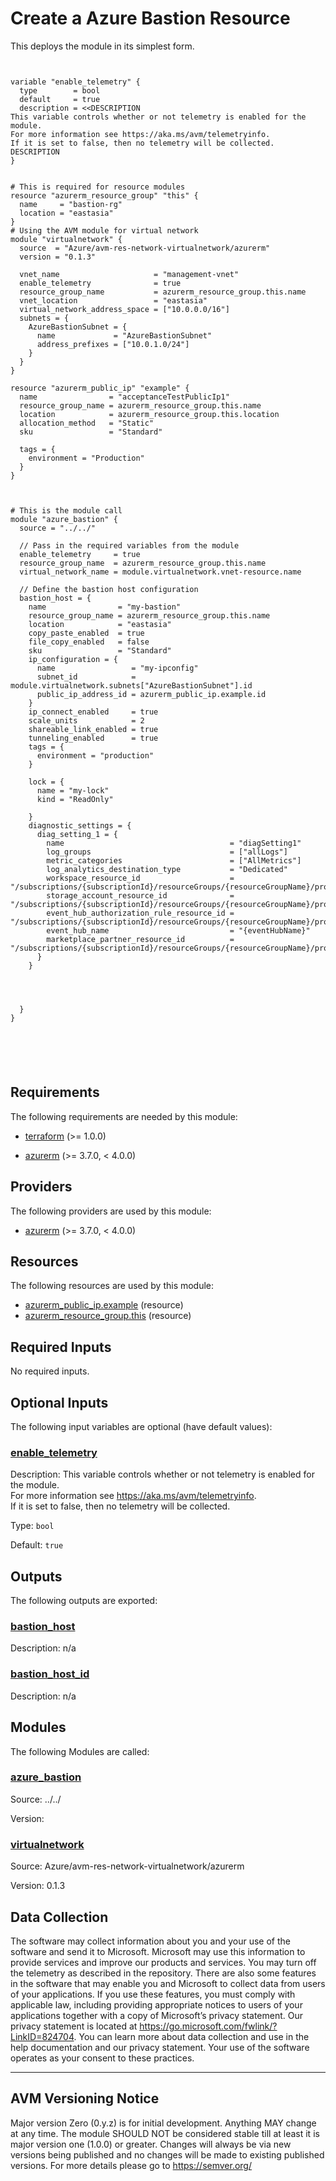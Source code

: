 <!-- BEGIN_TF_DOCS -->
# Create a Azure Bastion Resource

This deploys the module in its simplest form.

```hcl


variable "enable_telemetry" {
  type        = bool
  default     = true
  description = <<DESCRIPTION
This variable controls whether or not telemetry is enabled for the module.
For more information see https://aka.ms/avm/telemetryinfo.
If it is set to false, then no telemetry will be collected.
DESCRIPTION
}


# This is required for resource modules
resource "azurerm_resource_group" "this" {
  name     = "bastion-rg"
  location = "eastasia"
}
# Using the AVM module for virtual network
module "virtualnetwork" {
  source  = "Azure/avm-res-network-virtualnetwork/azurerm"
  version = "0.1.3"

  vnet_name                     = "management-vnet"
  enable_telemetry              = true
  resource_group_name           = azurerm_resource_group.this.name
  vnet_location                 = "eastasia"
  virtual_network_address_space = ["10.0.0.0/16"]
  subnets = {
    AzureBastionSubnet = {
      name             = "AzureBastionSubnet"
      address_prefixes = ["10.0.1.0/24"]
    }
  }
}

resource "azurerm_public_ip" "example" {
  name                = "acceptanceTestPublicIp1"
  resource_group_name = azurerm_resource_group.this.name
  location            = azurerm_resource_group.this.location
  allocation_method   = "Static"
  sku                 = "Standard"

  tags = {
    environment = "Production"
  }
}



# This is the module call
module "azure_bastion" {
  source = "../../"

  // Pass in the required variables from the module
  enable_telemetry     = true
  resource_group_name  = azurerm_resource_group.this.name
  virtual_network_name = module.virtualnetwork.vnet-resource.name

  // Define the bastion host configuration
  bastion_host = {
    name                = "my-bastion"
    resource_group_name = azurerm_resource_group.this.name
    location            = "eastasia"
    copy_paste_enabled  = true
    file_copy_enabled   = false
    sku                 = "Standard"
    ip_configuration = {
      name                 = "my-ipconfig"
      subnet_id            = module.virtualnetwork.subnets["AzureBastionSubnet"].id
      public_ip_address_id = azurerm_public_ip.example.id
    }
    ip_connect_enabled     = true
    scale_units            = 2
    shareable_link_enabled = true
    tunneling_enabled      = true
    tags = {
      environment = "production"
    }

    lock = {
      name = "my-lock"
      kind = "ReadOnly"

    }
    diagnostic_settings = {
      diag_setting_1 = {
        name                                     = "diagSetting1"
        log_groups                               = ["allLogs"]
        metric_categories                        = ["AllMetrics"]
        log_analytics_destination_type           = "Dedicated"
        workspace_resource_id                    = "/subscriptions/{subscriptionId}/resourceGroups/{resourceGroupName}/providers/Microsoft.OperationalInsights/workspaces/{workspaceName}"
        storage_account_resource_id              = "/subscriptions/{subscriptionId}/resourceGroups/{resourceGroupName}/providers/Microsoft.Storage/storageAccounts/{storageAccountName}"
        event_hub_authorization_rule_resource_id = "/subscriptions/{subscriptionId}/resourceGroups/{resourceGroupName}/providers/Microsoft.EventHub/namespaces/{namespaceName}/eventhubs/{eventHubName}/authorizationrules/{authorizationRuleName}"
        event_hub_name                           = "{eventHubName}"
        marketplace_partner_resource_id          = "/subscriptions/{subscriptionId}/resourceGroups/{resourceGroupName}/providers/{partnerResourceProvider}/{partnerResourceType}/{partnerResourceName}"
      }
    }




  }
}






```

<!-- markdownlint-disable MD033 -->
## Requirements

The following requirements are needed by this module:

- <a name="requirement_terraform"></a> [terraform](#requirement\_terraform) (>= 1.0.0)

- <a name="requirement_azurerm"></a> [azurerm](#requirement\_azurerm) (>= 3.7.0, < 4.0.0)

## Providers

The following providers are used by this module:

- <a name="provider_azurerm"></a> [azurerm](#provider\_azurerm) (>= 3.7.0, < 4.0.0)

## Resources

The following resources are used by this module:

- [azurerm_public_ip.example](https://registry.terraform.io/providers/hashicorp/azurerm/latest/docs/resources/public_ip) (resource)
- [azurerm_resource_group.this](https://registry.terraform.io/providers/hashicorp/azurerm/latest/docs/resources/resource_group) (resource)

<!-- markdownlint-disable MD013 -->
## Required Inputs

No required inputs.

## Optional Inputs

The following input variables are optional (have default values):

### <a name="input_enable_telemetry"></a> [enable\_telemetry](#input\_enable\_telemetry)

Description: This variable controls whether or not telemetry is enabled for the module.  
For more information see https://aka.ms/avm/telemetryinfo.  
If it is set to false, then no telemetry will be collected.

Type: `bool`

Default: `true`

## Outputs

The following outputs are exported:

### <a name="output_bastion_host"></a> [bastion\_host](#output\_bastion\_host)

Description: n/a

### <a name="output_bastion_host_id"></a> [bastion\_host\_id](#output\_bastion\_host\_id)

Description: n/a

## Modules

The following Modules are called:

### <a name="module_azure_bastion"></a> [azure\_bastion](#module\_azure\_bastion)

Source: ../../

Version:

### <a name="module_virtualnetwork"></a> [virtualnetwork](#module\_virtualnetwork)

Source: Azure/avm-res-network-virtualnetwork/azurerm

Version: 0.1.3

<!-- markdownlint-disable-next-line MD041 -->
## Data Collection

The software may collect information about you and your use of the software and send it to Microsoft. Microsoft may use this information to provide services and improve our products and services. You may turn off the telemetry as described in the repository. There are also some features in the software that may enable you and Microsoft to collect data from users of your applications. If you use these features, you must comply with applicable law, including providing appropriate notices to users of your applications together with a copy of Microsoft’s privacy statement. Our privacy statement is located at <https://go.microsoft.com/fwlink/?LinkID=824704>. You can learn more about data collection and use in the help documentation and our privacy statement. Your use of the software operates as your consent to these practices.

---

## AVM Versioning Notice
Major version Zero (0.y.z) is for initial development. Anything MAY change at any time. The module SHOULD NOT be considered stable till at least it is major version one (1.0.0) or greater. Changes will always be via new versions being published and no changes will be made to existing published versions. For more details please go to https://semver.org/
<!-- END_TF_DOCS -->